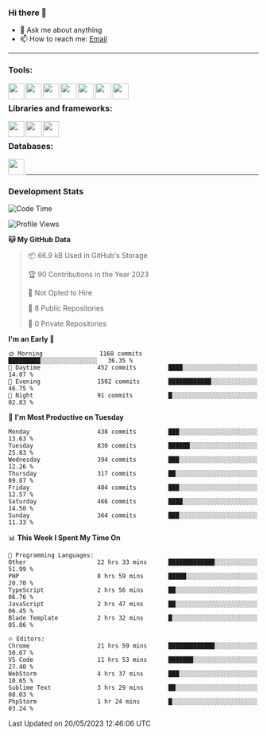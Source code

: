 ### Hi there 👋

- 💬 Ask me about anything
- 📫 How to reach me: [Email]

---

### Tools:
<img align='left' height="32" width="32" src="https://cdn.jsdelivr.net/npm/simple-icons@4.8.0/icons/phpstorm.svg" />
<img align='left' height="32" width="32" src="https://cdn.jsdelivr.net/npm/simple-icons@4.8.0/icons/webstorm.svg" />
<img align='left' height="32" width="32" src="https://cdn.jsdelivr.net/npm/simple-icons@4.8.0/icons/visualstudiocode.svg" />
<img align='left' height="32" width="32" src="https://cdn.jsdelivr.net/npm/simple-icons@4.8.0/icons/sublimetext.svg" />
<img align='left' height="32" width="32" src="https://cdn.jsdelivr.net/npm/simple-icons@4.8.0/icons/laragon.svg" />
<img align='left' height="32" width="32" src="https://cdn.jsdelivr.net/npm/simple-icons@4.8.0/icons/docker.svg" />
<img align='left' height="32" width="32" src="https://cdn.jsdelivr.net/npm/simple-icons@4.8.0/icons/amazonaws.svg" />
<br>

### Libraries and frameworks:
<img align='left' height="32" width="32" src="https://cdn.jsdelivr.net/npm/simple-icons@4.8.0/icons/laravel.svg" />
<img align='left' height="32" width="32" src="https://cdn.jsdelivr.net/npm/simple-icons@4.8.0/icons/vue-dot-js.svg" />
<img align='left' height="32" width="32" src="https://cdn.jsdelivr.net/npm/simple-icons@4.8.0/icons/jquery.svg" />
<br>

### Databases:
<img align='left' height="32" width="32" src="https://cdn.jsdelivr.net/npm/simple-icons@4.8.0/icons/mysql.svg" />
<br>

---
### Development Stats
<!--START_SECTION:waka-->
![Code Time](http://img.shields.io/badge/Code%20Time-1%2C620%20hrs%205%20mins-blue)

![Profile Views](http://img.shields.io/badge/Profile%20Views-6-blue)

**🐱 My GitHub Data** 

> 📦 66.9 kB Used in GitHub's Storage 
 > 
> 🏆 90 Contributions in the Year 2023
 > 
> 🚫 Not Opted to Hire
 > 
> 📜 8 Public Repositories 
 > 
> 🔑 0 Private Repositories 
 > 
**I'm an Early 🐤** 

```text
🌞 Morning                1168 commits        █████████░░░░░░░░░░░░░░░░   36.35 % 
🌆 Daytime                452 commits         ████░░░░░░░░░░░░░░░░░░░░░   14.07 % 
🌃 Evening                1502 commits        ████████████░░░░░░░░░░░░░   46.75 % 
🌙 Night                  91 commits          █░░░░░░░░░░░░░░░░░░░░░░░░   02.83 % 
```
📅 **I'm Most Productive on Tuesday** 

```text
Monday                   438 commits         ███░░░░░░░░░░░░░░░░░░░░░░   13.63 % 
Tuesday                  830 commits         ██████░░░░░░░░░░░░░░░░░░░   25.83 % 
Wednesday                394 commits         ███░░░░░░░░░░░░░░░░░░░░░░   12.26 % 
Thursday                 317 commits         ██░░░░░░░░░░░░░░░░░░░░░░░   09.87 % 
Friday                   404 commits         ███░░░░░░░░░░░░░░░░░░░░░░   12.57 % 
Saturday                 466 commits         ████░░░░░░░░░░░░░░░░░░░░░   14.50 % 
Sunday                   364 commits         ███░░░░░░░░░░░░░░░░░░░░░░   11.33 % 
```


📊 **This Week I Spent My Time On** 

```text
💬 Programming Languages: 
Other                    22 hrs 33 mins      █████████████░░░░░░░░░░░░   51.99 % 
PHP                      8 hrs 59 mins       █████░░░░░░░░░░░░░░░░░░░░   20.70 % 
TypeScript               2 hrs 56 mins       ██░░░░░░░░░░░░░░░░░░░░░░░   06.76 % 
JavaScript               2 hrs 47 mins       ██░░░░░░░░░░░░░░░░░░░░░░░   06.45 % 
Blade Template           2 hrs 32 mins       █░░░░░░░░░░░░░░░░░░░░░░░░   05.86 % 

🔥 Editors: 
Chrome                   21 hrs 59 mins      █████████████░░░░░░░░░░░░   50.67 % 
VS Code                  11 hrs 53 mins      ███████░░░░░░░░░░░░░░░░░░   27.40 % 
WebStorm                 4 hrs 37 mins       ███░░░░░░░░░░░░░░░░░░░░░░   10.65 % 
Sublime Text             3 hrs 29 mins       ██░░░░░░░░░░░░░░░░░░░░░░░   08.03 % 
PhpStorm                 1 hr 24 mins        █░░░░░░░░░░░░░░░░░░░░░░░░   03.24 % 
```


 Last Updated on 20/05/2023 12:46:06 UTC
<!--END_SECTION:waka-->

[huyviet]: https://huyviet.vn/
[EMAIl]: https://mail.google.com/mail/u/0/?fs=1&tf=cm&source=mailto&to=huynguyenviet0110@gmail.com

